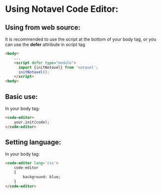 # Using Notavel Code Editor:

## Using from web source:
It is recommended to use the script at the bottom of your body tag, or you can use the <strong>defer</strong> attribute in script tag
```html
<body>
    ...
    <script defer type="module">
      import {initNotavel} from 'notavel';
      initNotavel();
    </script>
<body>
```

## Basic use:
In your body tag:
```html
<code-editor>
    your.init(code);
</code-editor>
```

## Setting language:
In your body tag:
```html
<code-editor lang='css'>
    code-editor
    {
        background: blue;
    }
</code-editor>
```